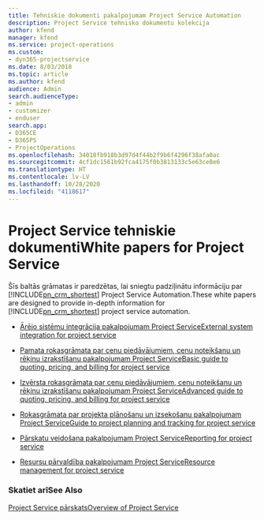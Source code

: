 ```yaml
---
title: Tehniskie dokumenti pakalpojumam Project Service Automation
description: Project Service tehnisko dokumentu kolekcija
author: kfend
manager: kfend
ms.service: project-operations
ms.custom:
- dyn365-projectservice
ms.date: 8/03/2018
ms.topic: article
ms.author: kfend
audience: Admin
search.audienceType:
- admin
- customizer
- enduser
search.app:
- D365CE
- D365PS
- ProjectOperations
ms.openlocfilehash: 34018fb918b3d97d4f44b2f9b6f4296f38afa0ac
ms.sourcegitcommit: 4cf1dc1561b92fca4175f0b3813133c5e63ce8e6
ms.translationtype: HT
ms.contentlocale: lv-LV
ms.lasthandoff: 10/28/2020
ms.locfileid: "4118617"
---
```

# <a name="white-papers-for-project-service"></a><span data-ttu-id="d0302-103">Project Service tehniskie dokumenti</span><span class="sxs-lookup"><span data-stu-id="d0302-103">White papers for Project Service</span></span>

<span data-ttu-id="d0302-104">Šīs baltās grāmatas ir paredzētas, lai sniegtu padziļinātu informāciju par [!INCLUDE[pn_crm_shortest](../includes/pn-crm-shortest.md)] Project Service Automation.</span><span class="sxs-lookup"><span data-stu-id="d0302-104">These white papers are designed to provide in-depth information for [!INCLUDE[pn_crm_shortest](../includes/pn-crm-shortest.md)] project service automation.</span></span>

-   [<span data-ttu-id="d0302-105">Ārējo sistēmu integrācija pakalpojumam Project Service</span><span class="sxs-lookup"><span data-stu-id="d0302-105">External system integration for project service</span></span>](https://go.microsoft.com/fwlink/?LinkId=825445)

-   [<span data-ttu-id="d0302-106">Pamata rokasgrāmata par cenu piedāvājumiem, cenu noteikšanu un rēķinu izrakstīšanu pakalpojumam Project Service</span><span class="sxs-lookup"><span data-stu-id="d0302-106">Basic guide to quoting, pricing, and billing for project service</span></span>](https://go.microsoft.com/fwlink/?LinkId=825241)

-   [<span data-ttu-id="d0302-107">Izvērsta rokasgrāmata par cenu piedāvājumiem, cenu noteikšanu un rēķinu izrakstīšanu pakalpojumam Project Service</span><span class="sxs-lookup"><span data-stu-id="d0302-107">Advanced guide to quoting, pricing, and billing for project service</span></span>](https://go.microsoft.com/fwlink/?LinkId=825242)

-   [<span data-ttu-id="d0302-108">Rokasgrāmata par projekta plānošanu un izsekošanu pakalpojumam Project Service</span><span class="sxs-lookup"><span data-stu-id="d0302-108">Guide to project planning and tracking for project service</span></span>](https://go.microsoft.com/fwlink/?LinkId=825243)

-   [<span data-ttu-id="d0302-109">Pārskatu veidošana pakalpojumam Project Service</span><span class="sxs-lookup"><span data-stu-id="d0302-109">Reporting for project service</span></span>](https://go.microsoft.com/fwlink/?LinkId=825446)

-   [<span data-ttu-id="d0302-110">Resursu pārvaldība pakalpojumam Project Service</span><span class="sxs-lookup"><span data-stu-id="d0302-110">Resource management for project service</span></span>](https://go.microsoft.com/fwlink/?LinkId=825244)

### <a name="see-also"></a><span data-ttu-id="d0302-111">Skatiet arī</span><span class="sxs-lookup"><span data-stu-id="d0302-111">See Also</span></span>
 [<span data-ttu-id="d0302-112">Project Service pārskats</span><span class="sxs-lookup"><span data-stu-id="d0302-112">Overview of Project Service</span></span>](../psa/overview.md)
